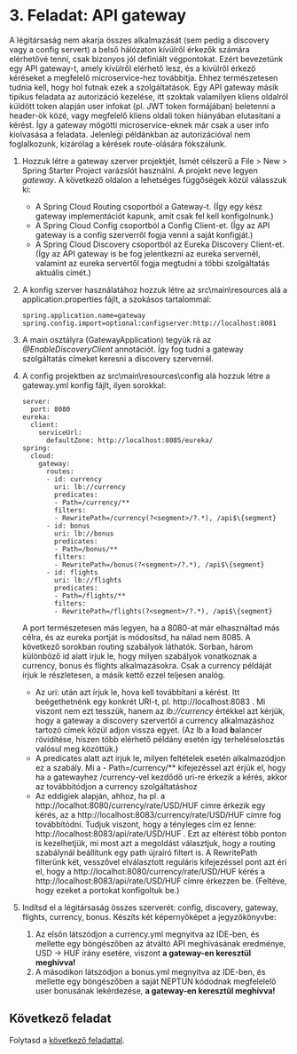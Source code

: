 # 3. Feladat: API gateway

A légitársaság nem akarja összes alkalmazását (sem pedig a discovery vagy a config servert) a belső hálózaton kívülről érkezők számára elérhetővé tenni, csak bizonyos jól definiált végpontokat. Ezért bevezetünk egy API gateway-t, amely kívülről elérhető lesz, és a kívülről érkező kéréseket a megfelelő microservice-hez továbbítja. Ehhez természetesen tudnia kell, hogy hol futnak ezek a szolgáltatások. Egy API gateway másik tipikus feladata az autorizáció kezelése, itt szoktak valamilyen kliens oldalról küldött token alapján user infokat (pl. JWT token formájában) beletenni a header-ök közé, vagy megfelelő kliens oldali token hiányában elutasítani a kérést. Így a gateway mögötti microservice-eknek már csak a user info kiolvasása a feladata. Jelenlegi példánkban az autorizációval nem foglalkozunk, kizárólag a kérések route-olására fókszálunk.

1. Hozzuk létre a gateway szerver projektjét, Ismét célszerű a File > New > Spring Starter Project varázslót használni. A projekt neve legyen *gateway*. A következő oldalon a lehetséges függőségek közül válasszuk ki:

   - A Spring Cloud Routing csoportból a Gateway-t. (Így egy kész gateway implementációt kapunk, amit csak fel kell konfigolnunk.)
   - A Spring Cloud Config csoportból a Config Client-et. (Így az API gateway is a config szerverről fogja venni a saját konfigját.)
   - A Spring Cloud Discovery csoportból az Eureka Discovery Client-et. (Így az API gateway is be fog jelentkezni az eureka servernél, valamint az eureka servertől fogja megtudni a többi szolgáltatás aktuális címét.)

2. A konfig szerver használatához hozzuk létre az src\main\resources alá a application.properties fájlt, a szokásos tartalommal:

   ```
   spring.application.name=gateway
   spring.config.import=optional:configserver:http://localhost:8081
   ```
   
3. A main osztályra (GatewayApplication) tegyük rá az *@EnableDiscoveryClient* annotációt. Így fog tudni a gateway szolgáltatás címeket keresni a discovery szervernél. 

4. A config projektben az src\main\resources\config alá hozzuk létre a gateway.yml konfig fájlt, ilyen sorokkal:

   ```
   server:
     port: 8080
   eureka:
     client:
       serviceUrl:
         defaultZone: http://localhost:8085/eureka/
   spring:
     cloud:
       gateway:
         routes:
         - id: currency
           uri: lb://currency
           predicates:
           - Path=/currency/**
           filters:
           - RewritePath=/currency(?<segment>/?.*), /api$\{segment}
         - id: bonus
           uri: lb://bonus
           predicates:
           - Path=/bonus/**
           filters:
           - RewritePath=/bonus(?<segment>/?.*), /api$\{segment}
         - id: flights
           uri: lb://flights
           predicates:
           - Path=/flights/**
           filters:
           - RewritePath=/flights(?<segment>/?.*), /api$\{segment}
   ```

   A port természetesen más legyen, ha a 8080-at már elhasználtad más célra, és az eureka portját is módosítsd, ha nálad nem 8085. A következő sorokban routing szabályok láthatók. Sorban, három különböző id alatt írjuk le, hogy milyen szabályok vonatkoznak a currency, bonus és flights alkalmazásokra. Csak a currency példáját írjuk le részletesen, a másik kettő ezzel teljesen analóg. 

   - Az uri: után azt írjuk le, hova kell továbbítani a kérést. Itt beégethetnénk egy konkrét URI-t, pl. http://localhost:8083 . Mi viszont nem ezt tesszük, hanem az *lb://currency* értékkel azt kérjük, hogy a gateway a discovery szervertől a currency alkalmazáshoz tartozó címek közül adjon vissza egyet. (Az lb a **l**oad **b**alancer rövidítése, hiszen több elérhető példány esetén így terheléselosztás valósul meg közöttük.)
   - A predicates alatt azt írjuk le, milyen feltételek esetén alkalmazódjon ez a szabály. Mi a - Path=/currency/** kifejezéssel azt érjük el, hogy ha a gatewayhez /currency-vel kezdődő uri-re érkezik a kérés, akkor az továbbítódjon a currency szolgáltatáshoz
   - Az eddigiek alapján, ahhoz, ha pl. a http://localhot:8080/currency/rate/USD/HUF címre érkezik egy kérés, az a http://localhost:8083/currency/rate/USD/HUF címre fog továbbítódni. Tudjuk viszont, hogy a tényleges cím ez lenne: http://localhost:8083/api/rate/USD/HUF . Ezt az eltérést több ponton is kezelhetjük, mi most azt a megoldást választjuk, hogy a routing szabálynál beállítunk egy path újraíró filtert is.  A RewritePath filterünk két, vesszővel elválasztott reguláris kifejezéssel pont azt éri el, hogy a http://localhot:8080/currency/rate/USD/HUF kérés a http://localhost:8083/api/rate/USD/HUF címre érkezzen be. (Feltéve, hogy ezeket a portokat konfigoltuk be.)

5. Indítsd el a légitársaság összes szerverét: config, discovery, gateway, flights, currency, bonus. Készíts két képernyőképet a jegyzőkönyvbe:

   1. Az elsőn látszódjon a currency.yml megnyitva az IDE-ben, és mellette egy böngészőben az átváltó API meghívásának eredménye, USD -> HUF irány esetére, viszont **a gateway-en keresztül meghívva!**
   2. A másodikon látszódjon a bonus.yml megnyitva az IDE-ben, és mellette egy böngészőben a saját NEPTUN kódodnak megfelelelő user bonusának lekérdezése, **a gateway-en keresztül meghívva!**

## Következő feladat

Folytasd a [következő feladattal](Feladat-4.md).

